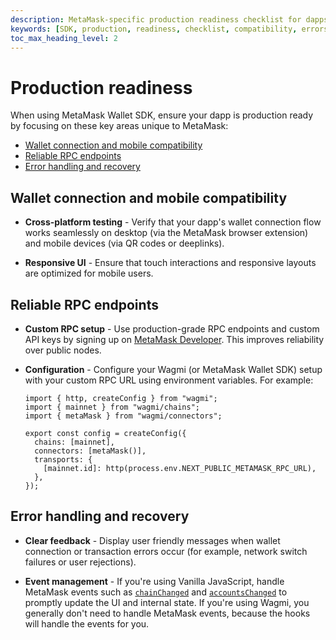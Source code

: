 ```yaml
---
description: MetaMask-specific production readiness checklist for dapps using MetaMask Wallet SDK.
keywords: [SDK, production, readiness, checklist, compatibility, errors, dapp]
toc_max_heading_level: 2
---
```


# Production readiness

When using MetaMask Wallet SDK, ensure your dapp is production ready by focusing on these key areas unique to MetaMask:

- [Wallet connection and mobile compatibility](#wallet-connection-and-mobile-compatibility)
- [Reliable RPC endpoints](#reliable-rpc-endpoints)
- [Error handling and recovery](#error-handling-and-recovery)

## Wallet connection and mobile compatibility

- **Cross-platform testing** - Verify that your dapp's wallet connection flow works seamlessly on desktop (via the MetaMask browser extension) and mobile devices (via QR codes or deeplinks).

- **Responsive UI** - Ensure that touch interactions and responsive layouts are optimized for mobile users.

## Reliable RPC endpoints

- **Custom RPC setup** - Use production-grade RPC endpoints and custom API keys by signing up on [MetaMask Developer](https://developer.metamask.io/).
  This improves reliability over public nodes.

- **Configuration** - Configure your Wagmi (or MetaMask Wallet SDK) setup with your custom RPC URL using environment variables.
For example:

  ```tsx title="Configure custom RPC endpoint"
  import { http, createConfig } from "wagmi";
  import { mainnet } from "wagmi/chains";
  import { metaMask } from "wagmi/connectors";

  export const config = createConfig({
    chains: [mainnet],
    connectors: [metaMask()],
    transports: {
      [mainnet.id]: http(process.env.NEXT_PUBLIC_METAMASK_RPC_URL),
    },
  });
  ```

## Error handling and recovery

- **Clear feedback** - Display user friendly messages when wallet connection or transaction errors occur (for example, network switch failures or user rejections).

- **Event management** - If you're using Vanilla JavaScript, handle MetaMask events such as [`chainChanged`](../../reference/provider-api.md#chainchanged)
  and [`accountsChanged`](../../reference/provider-api.md#accountschanged) to promptly update the UI and internal state.
  If you're using Wagmi, you generally don't need to handle MetaMask events, because the hooks will handle the events for you.
